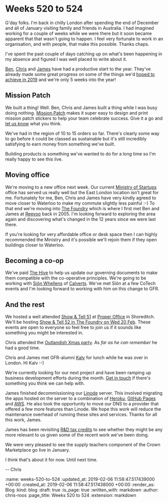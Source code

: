 Weeks 520 to 524
================

G'day folks. I'm back in chilly London after spending the end of December and all of January visiting family and friends in Australia. I had imagined working for a couple of weeks while we were there but it soon became apparent that that wasn't going to happen. I feel very fortunate to work in an organisation, and with people, that make this possible. Thanks chaps.

I've spent the past couple of days catching up on what's been happening in my absence and figured I was well placed to write about it.

[Ben][ben-griffiths], [Chris][chris-lowis] and [James][james-mead] have had a productive start to the year. They've already made some great progress on some of the things we'd [hoped to achieve in 2019][2019-goals] and we're only 5 weeks into the year!

## Mission Patch

We built a thing! Well. Ben, Chris and James built a thing while I was busy doing nothing. [Mission Patch][mission-patch] makes it super easy to design and print mission patch stickers to help your team celebrate success. Give it a go and [let us know][contact] what you think.

We've had in the region of 10 to 15 orders so far. There's clearly some way to go before it could be classed as sustainable but it's still incredibly satisfying to earn money from something we've built.

Building products is something we've wanted to do for a long time so I'm really happy to see this live.

## Moving office

We're moving to a new office next week. Our current [Ministry of Startups][mos] office has served us really well but the East London location isn't great for me. Fortunately for me, Ben, Chris and James have very kindly agreed to move closer to Waterloo to make my commute slightly less painful :-) To that end we're moving into [The Foundry][foundry] which is where I first met Ben and James at [Reevoo][reevoo] back in 2005. I'm looking forward to exploring the area again and discovering what's changed in the 12 years since we were last there.

If you're looking for very affordable office or desk space then I can highly recommended the Ministry and it's possible we'll rejoin them if they open buildings closer to Waterloo.

## Becoming a co-op

We've paid [The Hive][hive] to help us update our governing documents to make them compatible with the co-operative principles. We're going to be working with [Siôn Whellens][sion-whellans] of [Calverts][calverts]. We've met Siôn at a few CoTech events and I'm looking forward to working with him on this change to GFR.

## And the rest

We hosted a well attended [Show & Tell 51][show-and-tell-51] at [Proper Office][proper-office] in Shoreditch. We'll be hosting [Show & Tell 52 in The Foundry on Wed 20 Feb][show-and-tell-events]. These events are open to everyone so feel free to join us if it sounds like something you might be interested in.

Chris attended the [Outlandish Xmas party][outlandish-xmas]. As _far as he can remember_ he had a good time.

Chris and James met GFR-alumni [Kalv][kalv] for lunch while he was over in London. Hi Kalv :-)

We're currently looking for our next project and have been ramping up business development efforts during the month. [Get in touch][contact] if there's something you think we can help with.

James finished decommissioning our [Linode][linode] server. This involved migrating the apps hosted on the server to a combination of [Heroku][heroku], [GitHub Pages][github-pages] and [AWS][aws]. He also took the opportunity to move our DNS to a provider that offered a few more features than Linode. We hope this work will reduce the maintenance overhead of running these sites and services. Thanks for all this work, James.

James has been revisiting [R&D tax credits][rd-tax-credits] to see whether they might be any more relevant to us given some of the recent work we've been doing.

We were very pleased to see the supply teachers component of the Crown Marketplace go live in January.

I think that's about it for now. Until next time.

-- Chris

[2019-goals]: /gfr-2018#goals
[aws]: https://aws.amazon.com/
[ben-griffiths]: /ben-griffiths
[calverts]: https://www.calverts.coop/
[chris-lowis]: /chris-lowis
[contact]: /contact
[foundry]: https://lentabusinesscentres.co.uk/serviced-office-space/southwark/
[github-pages]: https://pages.github.com/
[heroku]: https://www.heroku.com/
[hive]: https://www.uk.coop/the-hive/
[james-mead]: /james-mead
[kalv]: https://twitter.com/kalv
[linode]: https://www.linode.com/
[mission-patch]: https://mission-patch.com/
[mos]: https://ministryofstartups.com/
[outlandish-xmas]: https://twitter.com/outlandish/status/1091383593564323841
[proper-office]: https://www.properoffice.com/meeting-rooms/#bath-place
[rd-tax-credits]: https://www.gov.uk/guidance/corporation-tax-research-and-development-rd-relief
[reevoo]: https://www.reevoo.com/
[show-and-tell-51]: /show-and-tell-51
[show-and-tell-events]: /show-and-tell-events
[sion-whellans]: https://twitter.com/scumboni

:name: weeks-520-to-524
:updated_at: 2019-02-06 11:58:47.517439000 +00:00
:created_at: 2019-02-06 11:58:47.517438000 +00:00
:render_as: Blog
:kind: blog
:draft: true
:is_page: true
:written_with: markdown
:author: chris-roos
:page_title: Weeks 520 to 524
:extension: markdown
